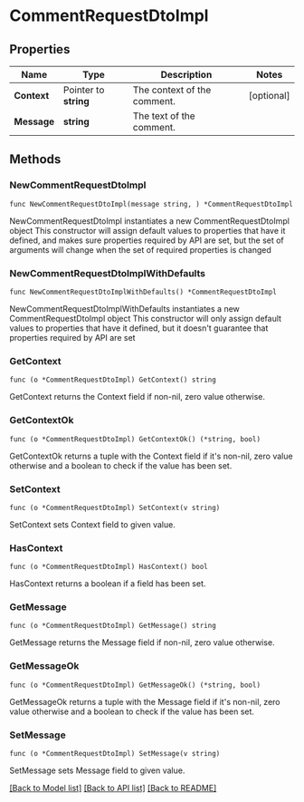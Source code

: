 # CommentRequestDtoImpl

## Properties

Name | Type | Description | Notes
------------ | ------------- | ------------- | -------------
**Context** | Pointer to **string** | The context of the comment. | [optional] 
**Message** | **string** | The text of the comment. | 

## Methods

### NewCommentRequestDtoImpl

`func NewCommentRequestDtoImpl(message string, ) *CommentRequestDtoImpl`

NewCommentRequestDtoImpl instantiates a new CommentRequestDtoImpl object
This constructor will assign default values to properties that have it defined,
and makes sure properties required by API are set, but the set of arguments
will change when the set of required properties is changed

### NewCommentRequestDtoImplWithDefaults

`func NewCommentRequestDtoImplWithDefaults() *CommentRequestDtoImpl`

NewCommentRequestDtoImplWithDefaults instantiates a new CommentRequestDtoImpl object
This constructor will only assign default values to properties that have it defined,
but it doesn't guarantee that properties required by API are set

### GetContext

`func (o *CommentRequestDtoImpl) GetContext() string`

GetContext returns the Context field if non-nil, zero value otherwise.

### GetContextOk

`func (o *CommentRequestDtoImpl) GetContextOk() (*string, bool)`

GetContextOk returns a tuple with the Context field if it's non-nil, zero value otherwise
and a boolean to check if the value has been set.

### SetContext

`func (o *CommentRequestDtoImpl) SetContext(v string)`

SetContext sets Context field to given value.

### HasContext

`func (o *CommentRequestDtoImpl) HasContext() bool`

HasContext returns a boolean if a field has been set.

### GetMessage

`func (o *CommentRequestDtoImpl) GetMessage() string`

GetMessage returns the Message field if non-nil, zero value otherwise.

### GetMessageOk

`func (o *CommentRequestDtoImpl) GetMessageOk() (*string, bool)`

GetMessageOk returns a tuple with the Message field if it's non-nil, zero value otherwise
and a boolean to check if the value has been set.

### SetMessage

`func (o *CommentRequestDtoImpl) SetMessage(v string)`

SetMessage sets Message field to given value.



[[Back to Model list]](../README.md#documentation-for-models) [[Back to API list]](../README.md#documentation-for-api-endpoints) [[Back to README]](../README.md)


